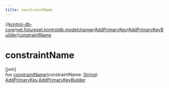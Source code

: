 ```yaml
---
title: constraintName
---
```

//[kontrol-db-core](../../../../index.html)/[net.futureset.kontroldb.modelchange](../../index.html)/[AddPrimaryKey](../index.html)/[AddPrimaryKeyBuilder](index.html)/[constraintName](constraint-name.html)



# constraintName



[jvm]\
fun [constraintName](constraint-name.html)(constraintName: [String](https://kotlinlang.org/api/latest/jvm/stdlib/kotlin/-string/index.html)): [AddPrimaryKey.AddPrimaryKeyBuilder](index.html)




